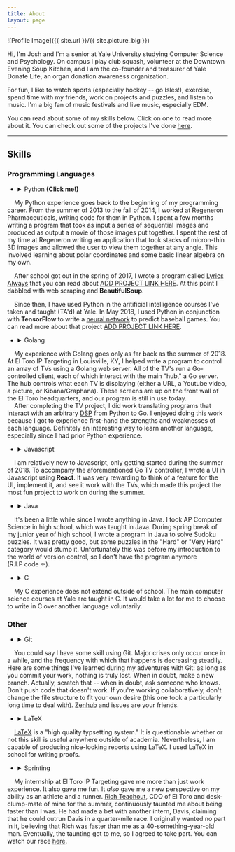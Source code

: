 ```yaml
---
title: About
layout: page
---
```

![Profile Image]({{ site.url }}/{{ site.picture_big }})

<p>Hi, I'm Josh and I'm a senior at Yale University studying Computer Science and Psychology. On campus
I play club squash, volunteer at the Downtown Evening Soup Kitchen, and I am the co-founder and treasurer of Yale Donate Life,
an organ donation awareness organization.</p>
<p>For fun, I like to watch sports (especially hockey -- go Isles!), exercise, spend time with my friends,
work on projects and puzzles, and listen to music. I'm a big fan of music festivals and live music, especially EDM.</p>

You can read about some of my skills below. Click on one to read more about it. You can check out some of the projects I've done [here](https://jkclark.github.io/projects).

---
## Skills
### Programming Languages
+ <p> <details><summary>Python <b>(Click me!)</b></summary> <p>
&nbsp;&nbsp;&nbsp;&nbsp;My Python experience goes back to the beginning of my programming career. From the summer of 2013 to the fall of 2014, I worked at Regeneron Pharmaceuticals, writing code for them in Python. I spent a few months writing a program that took as input a series of sequential images and produced as output a movie of those images put together. I spent the rest of my time at Regeneron writing an application that took stacks of micron-thin 3D images and allowed the user to view them together at any angle. This involved learning about polar coordinates and some basic linear algebra on my own.
<br>
<!-- <br> -->
&nbsp;&nbsp;&nbsp;&nbsp;After school got out in the spring of 2017, I wrote a program called <a href="https://github.com/jkclark/Lyrics-Always">Lyrics Always</a> that you can read about <a href="">ADD PROJECT LINK HERE</a>. At this point I dabbled with web scraping and <b>BeautifulSoup</b>.
<br>
<!-- <br> -->
&nbsp;&nbsp;&nbsp;&nbsp;Since then, I have used Python in the aritificial intelligence courses I've taken and taught (TA'd) at Yale. In May 2018, I used Python in conjunction with <b>TensorFlow</b> to write a <a href="https://github.com/jkclark/Baseball-Neural-Net">neural network</a> to predict baseball games. You can read more about that project <a href="">ADD PROJECT LINK HERE</a>. </p> </details> </p>
+ <p> <details><summary>Golang</summary> <p>
&nbsp;&nbsp;&nbsp;&nbsp;My experience with Golang goes only as far back as the summer of 2018. At El Toro IP Targeting in Louisville, KY, I helped write a program to control an array of TVs using a Golang web server. All of the TV's run a Go-controlled client, each of which interact with the main "hub," a Go server. The hub controls what each TV is displaying (either a URL, a Youtube video, a picture, or Kibana/Graphana). These screens are up on the front wall of the El Toro headquarters, and our program is still in use today.
<br>
&nbsp;&nbsp;&nbsp;&nbsp;After completing the TV project, I did work translating programs that interact with an arbitrary <a href="https://en.wikipedia.org/wiki/Demand-side_platform">DSP</a> from Python to Go. I enjoyed doing this work because I got to experience first-hand the strengths and weaknesses of each language. Definitely an interesting way to learn another language, especially since I had prior Python experience. </p> </details> </p>
+ <p> <details><summary>Javascript</summary> <p>
&nbsp;&nbsp;&nbsp;&nbsp;I am relatively new to Javascript, only getting started during the summer of 2018. To accompany the aforementioned Go TV controller, I wrote a UI in Javascript using <b>React</b>. It was very rewarding to think of a feature for the UI, implement it, and see it work with the TVs, which made this project the most fun project to work on during the summer. </p> </details> </p>
+ <p> <details><summary>Java</summary> <p>
&nbsp;&nbsp;&nbsp;&nbsp;It's been a little while since I wrote anything in Java. I took AP Computer Science in high school, which was taught in Java. During spring break of my junior year of high school, I wrote a program in Java to solve Sudoku puzzles. It was pretty good, but some puzzles in the "Hard" or "Very Hard" category would stump it. Unfortunately this was before my introduction to the world of version control, so I don't have the program anymore <br> (R.I.P code ⚰️). </p> </details> </p>
+ <p> <details><summary>C</summary> <p>
&nbsp;&nbsp;&nbsp;&nbsp;My C experience does not extend outside of school. The main computer science courses at Yale are taught in C. It would take a lot for me to choose to write in C over another language voluntarily. </p> </details> </p>

### Other
+ <p> <details><summary>Git</summary> <p>
&nbsp;&nbsp;&nbsp;&nbsp;You could say I have some skill using Git. Major crises only occur once in a while, and the frequency with which that happens is decreasing steadily. Here are some things I've learned during my adventures with Git: as long as you commit your work, nothing is truly lost. When in doubt, make a new branch. Actually, scratch that -- when in doubt, ask someone who knows. Don't push code that doesn't work. If you're working collaboratively, don't change the file structure to fit your own desire (this one took a particularly long time to deal with). <a href="https://www.zenhub.com/product">Zenhub</a> and issues are your friends. </p> </details> </p>
+ <p> <details><summary>LaTeX</summary> <p>
&nbsp;&nbsp;&nbsp;&nbsp;<a href="https://www.latex-project.org/">LaTeX</a> is a "high quality typsetting system." It is questionable whether or not this skill is useful anywhere outside of academia. Nevertheless, I am capable of producing nice-looking reports using LaTeX. I used LaTeX in school for writing proofs. </p> </details> </p>
+ <p> <details><summary>Sprinting</summary> <p>
&nbsp;&nbsp;&nbsp;&nbsp;My internship at El Toro IP Targeting gave me more than just work experience. It also gave me fun. It <i>also</i> gave me a new perspective on my ability as an athlete and a runner. <a href="https://www.linkedin.com/in/richardteachout/">Rich Teachout</a>, CDO of El Toro and desk-clump-mate of mine for the summer, continuously taunted me about being faster than I was. He had made a bet with another intern, Davis, claiming that he could outrun Davis in a quarter-mile race. I originally wanted no part in it, believing that Rich was faster than me as a 40-something-year-old man. Eventually, the taunting got to me, so I agreed to take part. You can watch our race <a href="https://twitter.com/ElToroDotCom/status/1015312088883920899">here</a>. </p> </details> </p>
